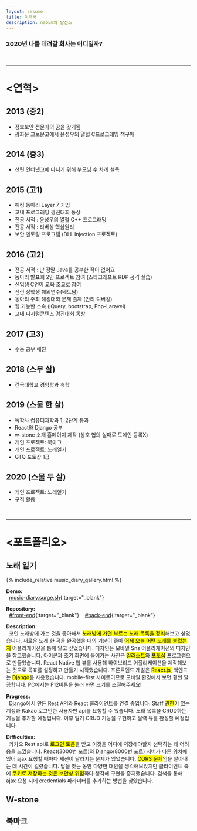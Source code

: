 ```yaml
---
layout: resume
title: 이력서
description: nab5m의 발전소
---
```


### 2020년 나를 데려갈 회사는 어디일까?
<br/>
<hr/>

# <연혁>

## 2013 (중2)
- 정보보안 전문가의 꿈을 갖게됨
- 광화문 교보문고에서 윤성우의 열혈 C프로그래밍 책구매

## 2014 (중3)
- 선린 인터넷고에 다니기 위해 부모님 수 차례 설득

## 2015 (고1)
- 해킹 동아리 Layer 7 가입
- 교내 프로그래밍 경진대회 동상
- 전공 서적 : 윤성우의 열혈 C++ 프로그래밍
- 전공 서적 : 리버싱 핵심원리
- 보안 멘토링 프로그램 (DLL Injection 프로젝트)

## 2016 (고2)
- 전공 서적 : 난 정말 Java를 공부한 적이 없어요
- 동아리 발표회 2인 프로젝트 참여 (스타크래프트 RDP 공격 실습)
- 신입생 C언어 교육 조교로 참여
- 선린 장학생 해외연수(베트남)
- 동아리 주최 해킹대회 문제 출제 (안티 디버깅)
- 웹 기능반 소속 (jQuery, bootstrap, Php-Laravel)
- 교내 디지털콘텐츠 경진대회 동상

## 2017 (고3)
- 수능 공부 매진

## 2018 (스무 살)
- 건국대학교 경영학과 휴학

## 2019 (스물 한 살)
- 독학사 컴퓨터과학과 1, 2단계 통과
- React와 Django 공부
- w-stone 소개 홈페이지 제작 (상호 협의 실패로 도메인 등록X)
- 개인 프로젝트: 북마크
- 개인 프로젝트: 노래일기
- GTQ 포토샵 1급

## 2020 (스물 두 살)
- 개인 프로젝트: 노래일기
- 구직 활동

<br/>
<hr/>

# <포트폴리오>

## 노래 일기

{% include_relative music_diary_gallery.html %}

**Demo:**<br/> 
&nbsp;&nbsp;[music-diary.surge.sh](http://music-diary.surge.sh){:target="_blank"} <br/>

**Repository:**<br/>
&nbsp;&nbsp;[#front-end](https://github.com/nab5m/music-diary-frontend){:target="_blank"}&nbsp;&nbsp;&nbsp;&nbsp;[#back-end](){:target="_blank"} <br/>


**Description:** <br/> 
&nbsp;&nbsp;코인 노래방에 가는 것을 좋아해서 <mark>노래방에 가면 부르는 노래 목록을 정리</mark>해보고 싶었습니다. 새로운 노래 한 곡을 완곡했을 때의 기분이 좋아 <mark>어제 오늘 어떤 노래를 불렀는지</mark> 어플리케이션을 통해 알고 싶었습니다. 디자인은 모바일 Sns 어플리케이션의 디자인을 참고했습니다. 아이콘과 초기 화면에 들어가는 사진은 <mark>일러스트</mark>와 <mark>포토샵</mark> 프로그램으로 만들었습니다. React Native 웹 뷰를 사용해 하이브리드 어플리케이션을 제작해보는 것으로 목표를 설정하고 만들기 시작했습니다. 프론트엔드 개발은 <mark>React.js</mark>, 백엔드는 <mark>Django</mark>를 사용했습니다. mobile-first 사이트이므로 모바일 환경에서 보면 훨씬 깔끔합니다. PC에서는 F12버튼을 눌러 화면 크기를 조절해주세요!

**Progress:** <br/>
&nbsp;&nbsp;Django에서 만든 Rest API와 React 클라이언트를 연결 중입니다. Staff <mark>권한</mark>이 있는 계정과 Kakao 로그인한 사용자만 api를 요청할 수 있습니다. 노래 목록을 CRUD하는 기능을 추가할 예정입니다. 이후 일기 CRUD 기능을 구현하고 달력 뷰를 완성할 예정입니다.

**Difficulties:** <br/>
&nbsp;&nbsp;카카오 Rest api로 <mark>로그인 토큰</mark>을 받고 이것을 어디에 저장해야할지 선택하는 데 어려움을 느꼈습니다. React(3000번 포트)와 Django(8000번 포트) 서버가 다른 위치에 있어 ajax 요청할 때마다 세션이 달라지는 문제가 있었습니다. <mark>CORS 문제</mark>임을 알아내는 데 시간이 걸렸습니다. 답을 찾는 동안 다양한 대안을 생각해보았지만 클라이언트 측에 <mark>쿠키로 저장하는 것은 보안상 위험</mark>하다 생각해 구현을 중지했습니다. 검색을 통해 ajax 요청 시에 credentials 파라미터를 추가하는 방법을 찾았습니다.

## W-stone

## 북마크
